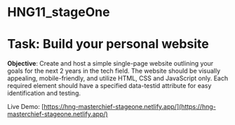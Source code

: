# HNG11_stageOne

# Task: Build your personal website

**Objective**: Create and host a simple single-page website outlining your goals for the next 2 years in the tech field.
The website should be visually appealing, mobile-friendly, and utilize HTML, CSS and JavaScript only.
Each required element should have a specified data-testid attribute for easy identification and testing.

Live Demo: [https://hng-masterchief-stageone.netlify.app/](https://hng-masterchief-stageone.netlify.app/)
